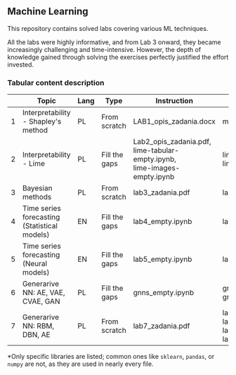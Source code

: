 ## Machine Learning

This repository contains solved labs covering various ML techniques.

All the labs were highly informative, and from Lab 3 onward, they became increasingly challenging and time-intensive. However, the depth of knowledge gained through solving the exercises perfectly justified the effort invested.

### Tabular content description

|   | Topic                                        | Lang | Type          | Instruction                      | Solution                              | Libs*/Tools                                 | Points |
|---|----------------------------------------------|------|---------------|----------------------------------|---------------------------------------|---------------------------------------------|--------|
| 1 | Interpretability - Shapley's method          | PL   | From scratch  | LAB1_opis_zadania.docx           | mwardynski_lab1.pdf                   | Orange                                      | 5/5    |
| 2 | Interpretability - Lime                      | PL   | Fill the gaps | Lab2_opis_zadania.pdf,</br>lime-tabular-empty.ipynb,</br>lime-images-empty.ipynb | lime-tabular.ipynb,</br>lime-images.ipynb | lime, torch, xgboost                        | 5/5    |
| 3 | Bayesian methods                             | PL   | From scratch  | lab3_zadania.pdf                 | lab3.ipynb                            |                                             | 5/5    |
| 4 | Time series forecasting (Statistical models) | EN   | Fill the gaps | lab4_empty.ipynb                 | lab4.ipynb                            | pmdarima, sktime                            | 5/5    |
| 5 | Time series forecasting (Neural models)      | EN   | Fill the gaps | lab5_empty.ipynb                 | lab5.ipynb                            | darts, neuralforecast, ray, sktime, timesfm | 5/5    |
| 6 | Generarive NN: AE, VAE, CVAE, GAN            | PL   | Fill the gaps | gnns_empty.ipynb                 | gnns.ipynb gnns_raport.pdf            | tf.keras                                    | 5/5    |
| 7 | Generarive NN: RBM, DBN, AE                  | PL   | From scratch  | lab7_zadania.pdf                 | lab7_1.ipynb,</br>lab7_2.ipynb,</br>lab7_3.ipynb,</br>lab7_4.ipynb                          | optuna, tf.keras                            | 5/5    |

*Only specific libraries are listed; common ones like `sklearn`, `pandas`, or `numpy` are not, as they are used in nearly every file.